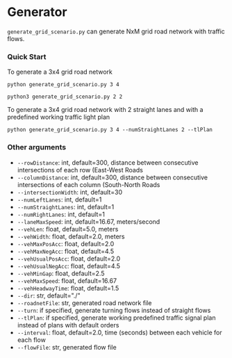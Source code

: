# Generator

`generate_grid_scenario.py` can generate NxM grid road network with traffic flows. 

### Quick Start

To generate a 3x4 grid road network

```
python generate_grid_scenario.py 3 4 

python3 generate_grid_scenario.py 2 2
```

To generate a 3x4 grid road network with 2 straight lanes and with a predefined working traffic light plan

```
python generate_grid_scenario.py 3 4 --numStraightLanes 2 --tlPlan
```

### Other arguments
- `--rowDistance`: int, default=300, distance between consecutive intersections of each row (East-West Roads
- `--columnDistance`: int, default=300, distance between consecutive intersections of each column (South-North Roads
- `--intersectionWidth`: int, default=30
- `--numLeftLanes`: int, default=1
- `--numStraightLanes`: int, default=1
- `--numRightLanes`: int, default=1
- `--laneMaxSpeed`: int, default=16.67, meters/second
- `--vehLen`: float, default=5.0, meters
- `--vehWidth`: float, default=2.0, meters
- `--vehMaxPosAcc`: float, default=2.0
- `--vehMaxNegAcc`: float, default=4.5
- `--vehUsualPosAcc`: float, default=2.0
- `--vehUsualNegAcc`: float, default=4.5
- `--vehMinGap`: float, default=2.5
- `--vehMaxSpeed`: float, default=16.67
- `--vehHeadwayTime`: float, default=1.5
- `--dir`: str, default="./"
- `--roadnetFile`: str, generated road network file
- `--turn`: if specified, generate turning flows instead of straight flows
- `--tlPlan`: if specified, generate working predefined traffic signal plan instead of plans with default orders
- `--interval`: float, default=2.0, time (seconds) between each vehicle for each flow
- `--flowFile`: str, generated flow file
